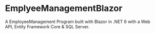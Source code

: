 # EmplyeeManagementBlazor
A EmployeeManagement Program built with Blazor in .NET 6  with a Web API, Entity Framework Core &amp; SQL Server.
